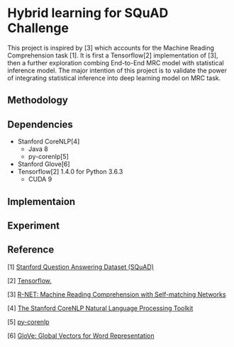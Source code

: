 # Hybrid learning for SQuAD Challenge
This project is inspired by [3] which accounts for the Machine Reading Comprehension task [1]. It is first a Tensorflow[2] implementation of [3], then a further exploration combing End-to-End MRC model with statistical inference model. The major intention of this project is to validate the power of integrating statistical inference into deep learning model on MRC task.

## Methodology

## Dependencies
* Stanford CoreNLP[4]
  * Java 8
  * py-corenlp[5]
* Stanford Glove[6]
* Tensorflow[2] 1.4.0 for Python 3.6.3
  * CUDA 9

## Implementaion

## Experiment

## Reference
[1] [Stanford Question Answering Dataset (SQuAD)](https://rajpurkar.github.io/SQuAD-explorer/)

[2] [Tensorflow.](https://www.tensorflow.org)

[3] [R-NET: Machine Reading Comprehension with Self-matching Networks](https://www.microsoft.com/en-us/research/publication/mrc/)

[4] [The Stanford CoreNLP Natural Language Processing Toolkit](http://nlp.stanford.edu/pubs/StanfordCoreNlp2014.pdf)

[5] [py-corenlp](https://github.com/smilli/py-corenlp)

[6] [GloVe: Global Vectors for Word Representation](https://nlp.stanford.edu/pubs/glove.pdf)

